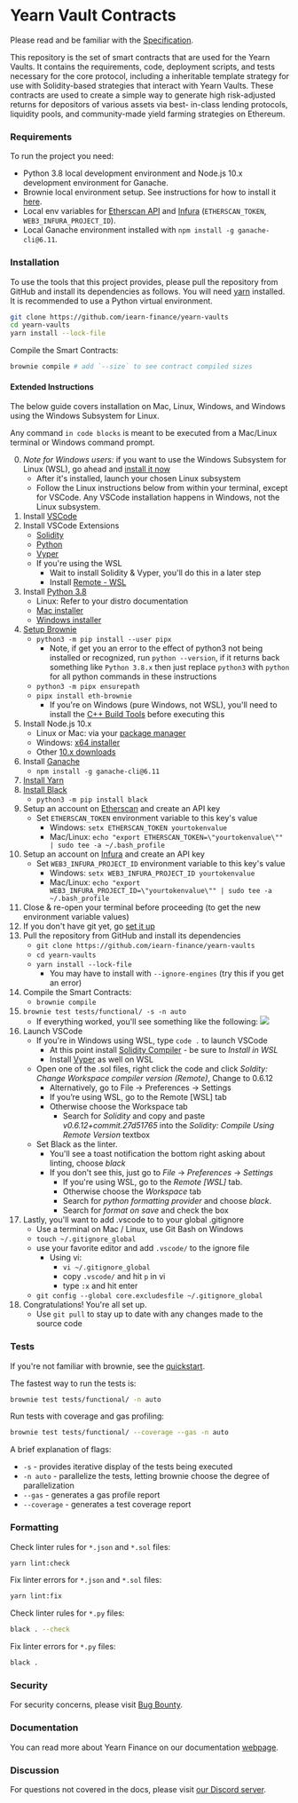 # Yearn Vault Contracts

Please read and be familiar with the [Specification](SPECIFICATION.md).

This repository is the set of smart contracts that are used for the Yearn Vaults.
It contains the requirements, code, deployment scripts, and tests necessary for the
core protocol, including a inheritable template strategy for use with Solidity-based
strategies that interact with Yearn Vaults. These contracts are used to create a simple
way to generate high risk-adjusted returns for depositors of various assets via best-
in-class lending protocols, liquidity pools, and community-made yield farming strategies
on Ethereum.


### Requirements

To run the project you need:

-   Python 3.8 local development environment and Node.js 10.x development environment for Ganache.
-   Brownie local environment setup. See instructions for how to install it
    [here](https://eth-brownie.readthedocs.io/en/stable/install.html).
-   Local env variables for [Etherscan API](https://etherscan.io/apis) and
    [Infura](https://infura.io/) (`ETHERSCAN_TOKEN`, `WEB3_INFURA_PROJECT_ID`).
-   Local Ganache environment installed with `npm install -g ganache-cli@6.11`.

### Installation

To use the tools that this project provides, please pull the repository from GitHub
and install its dependencies as follows.
You will need [yarn](https://yarnpkg.com/lang/en/docs/install/) installed.
It is recommended to use a Python virtual environment.

```bash
git clone https://github.com/iearn-finance/yearn-vaults
cd yearn-vaults
yarn install --lock-file
```

Compile the Smart Contracts:

```bash
brownie compile # add `--size` to see contract compiled sizes
```

#### Extended Instructions

The below guide covers installation on Mac, Linux, Windows, and Windows using the Windows Subsystem for Linux.

Any command `in code blocks` is meant to be executed from a Mac/Linux terminal or Windows command prompt.

0. *Note for Windows users:* if you want to use the Windows Subsystem for Linux (WSL), go ahead and [install it now](https://docs.microsoft.com/en-us/windows/wsl/install-win10)
    * After it's installed, launch your chosen Linux subsystem
    * Follow the Linux instructions below from within your terminal, except for VSCode. Any VSCode installation happens in Windows, not the Linux subsystem.
1. Install [VSCode](https://code.visualstudio.com/docs/setup/setup-overview)
2. Install VSCode Extensions
    * [Solidity](https://marketplace.visualstudio.com/items?itemName=JuanBlanco.solidity )
    * [Python](https://marketplace.visualstudio.com/items?itemName=ms-python.python)
    * [Vyper](https://marketplace.visualstudio.com/items?itemName=tintinweb.vscode-vyper)
    * If you're using the WSL
        * Wait to install Solidity & Vyper, you'll do this in a later step
        * Install [Remote - WSL](https://marketplace.visualstudio.com/items?itemName=ms-vscode-remote.remote-wsl)
3. Install [Python 3.8](https://www.python.org/downloads/release/python-380/)
    * Linux: Refer to your distro documentation
    * [Mac installer](https://www.python.org/ftp/python/3.8.0/python-3.8.0-macosx10.9.pkg)
    * [Windows installer](https://www.python.org/ftp/python/3.8.0/python-3.8.0-amd64.exe)
4. [Setup Brownie](https://github.com/eth-brownie/brownie)
    * `python3 -m pip install --user pipx`
        * Note, if get you an error to the effect of python3 not being installed or recognized, run `python --version`, if it returns back something like `Python 3.8.x` then just replace `python3` with `python` for all python commands in these instructions
    * `python3 -m pipx ensurepath`
    * `pipx install eth-brownie`
        * If you're on Windows (pure Windows, not WSL), you'll need to install the [C++ Build Tools](https://visualstudio.microsoft.com/visual-cpp-build-tools/) before executing this
5. Install Node.js 10.x
    * Linux or Mac: via your [package manager](https://nodejs.org/en/download/package-manager/)
    * Windows: [x64 installer](https://nodejs.org/dist/latest-v10.x/node-v10.22.1-x64.msi)
    * Other [10.x downloads](https://nodejs.org/dist/latest-v10.x)
6. Install [Ganache](https://github.com/trufflesuite/ganache-cli)
    * `npm install -g ganache-cli@6.11`
7. [Install Yarn](https://classic.yarnpkg.com/en/docs/install)
8. [Install Black](https://pypi.org/project/black/)
    * `python3 -m pip install black`
9. Setup an account on [Etherscan](https://etherscan.io) and create an API key
    * Set `ETHERSCAN_TOKEN` environment variable to this key's value
        * Windows: `setx ETHERSCAN_TOKEN yourtokenvalue`
        * Mac/Linux: `echo "export ETHERSCAN_TOKEN=\"yourtokenvalue\"" | sudo tee -a ~/.bash_profile`
10. Setup an account on [Infura](https://infura.io) and create an API key
    * Set `WEB3_INFURA_PROJECT_ID` environment variable to this key's value
        * Windows: `setx WEB3_INFURA_PROJECT_ID yourtokenvalue`
        * Mac/Linux: `echo "export WEB3_INFURA_PROJECT_ID=\"yourtokenvalue\"" | sudo tee -a ~/.bash_profile`
11. Close & re-open your terminal before proceeding (to get the new environment variable values)
12. If you don't have git yet, go [set it up](https://docs.github.com/en/free-pro-team@latest/github/getting-started-with-github/set-up-git)
13. Pull the repository from GitHub and install its dependencies
    * `git clone https://github.com/iearn-finance/yearn-vaults`
    * `cd yearn-vaults`
    * `yarn install --lock-file`
        * You may have to install with `--ignore-engines` (try this if you get an error)
14. Compile the Smart Contracts:
    * `brownie compile`
15. `brownie test tests/functional/ -s -n auto`
    * If everything worked, you'll see something like the following:
![](https://i.imgur.com/wGSmCrY.png)
16. Launch VSCode
    * If you're in Windows using WSL, type `code .` to launch VSCode
        * At this point install [Solidity Compiler](https://marketplace.visualstudio.com/items?itemName=JuanBlanco.solidity ) - be sure to *Install in WSL*
        * Install [Vyper](https://marketplace.visualstudio.com/items?itemName=tintinweb.vscode-vyper) as well on WSL
    * Open one of the .sol files, right click the code and click *Soldity: Change Workspace compiler version (Remote)*, Change to 0.6.12
        * Alternatively, go to File -> Preferences -> Settings
        * If you’re using WSL, go to the Remote [WSL] tab
        * Otherwise choose the Workspace tab
            * Search for *Solidity* and copy and paste *v0.6.12+commit.27d51765* into the *Solidity: Compile Using Remote Version* textbox
    * Set Black as the linter.
        * You'll see a toast notification the bottom right asking about linting, choose *black*
        * If you don't see this, just go to *File* -> *Preferences* -> *Settings*
            * If you're using WSL, go to the *Remote [WSL]* tab.
            * Otherwise choose the *Workspace* tab
            * Search for *python formatting provider* and choose *black*.
            * Search for *format on save* and check the box
17. Lastly, you'll want to add .vscode to to your global .gitignore
    * Use a terminal on Mac / Linux, use Git Bash on Windows
    * `touch ~/.gitignore_global`
    * use your favorite editor and add `.vscode/` to the ignore file
        * Using vi:
            * `vi ~/.gitignore_global`
            * copy `.vscode/` and hit `p` in vi
            * type `:x` and hit enter
    * `git config --global core.excludesfile ~/.gitignore_global`
18. Congratulations! You're all set up.
    * Use `git pull` to stay up to date with any changes made to the source code

### Tests

If you're not familiar with brownie, see the [quickstart](https://eth-brownie.readthedocs.io/en/stable/quickstart.html).

The fastest way to run the tests is:
```bash
brownie test tests/functional/ -n auto
```

Run tests with coverage and gas profiling:

```bash
brownie test tests/functional/ --coverage --gas -n auto
```

A brief explanation of flags:
* `-s` - provides iterative display of the tests being executed
* `-n auto` - parallelize the tests, letting brownie choose the degree of parallelization
* `--gas` - generates a gas profile report
* `--coverage` - generates a test coverage report


### Formatting

Check linter rules for `*.json` and `*.sol` files:

```bash
yarn lint:check
```

Fix linter errors for `*.json` and `*.sol` files:

```bash
yarn lint:fix
```

Check linter rules for `*.py` files:

```bash
black . --check
```

Fix linter errors for `*.py` files:

```bash
black .
```

### Security

For security concerns, please visit [Bug Bounty](https://github.com/iearn-finance/yearn-vaults/security/policy).

### Documentation

You can read more about Yearn Finance on our documentation [webpage](https://docs.yearn.finance).

### Discussion

For questions not covered in the docs, please visit [our Discord server](http://discord.yearn.finance).
